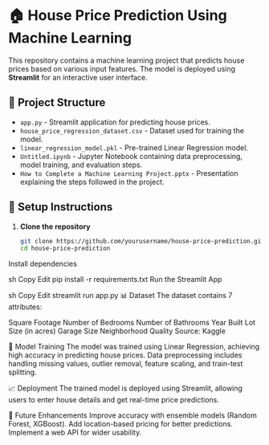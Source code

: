 # 🏠 House Price Prediction Using Machine Learning  

This repository contains a machine learning project that predicts house prices based on various input features. The model is deployed using **Streamlit** for an interactive user interface.

## 📂 Project Structure  

- `app.py` - Streamlit application for predicting house prices.  
- `house_price_regression_dataset.csv` - Dataset used for training the model.  
- `linear_regression_model.pkl` - Pre-trained Linear Regression model.  
- `Untitled.ipynb` - Jupyter Notebook containing data preprocessing, model training, and evaluation steps.  
- `How to Complete a Machine Learning Project.pptx` - Presentation explaining the steps followed in the project.  

## 🔧 Setup Instructions  

1. **Clone the repository**  
   ```sh
   git clone https://github.com/yourusername/house-price-prediction.git
   cd house-price-prediction
Install dependencies

sh
Copy
Edit
pip install -r requirements.txt
Run the Streamlit App

sh
Copy
Edit
streamlit run app.py
📊 Dataset
The dataset contains 7 attributes:

Square Footage
Number of Bedrooms
Number of Bathrooms
Year Built
Lot Size (in acres)
Garage Size
Neighborhood Quality
Source: Kaggle

🚀 Model Training
The model was trained using Linear Regression, achieving high accuracy in predicting house prices. Data preprocessing includes handling missing values, outlier removal, feature scaling, and train-test splitting.

📈 Deployment
The trained model is deployed using Streamlit, allowing users to enter house details and get real-time price predictions.

🎯 Future Enhancements
Improve accuracy with ensemble models (Random Forest, XGBoost).
Add location-based pricing for better predictions.
Implement a web API for wider usability.
